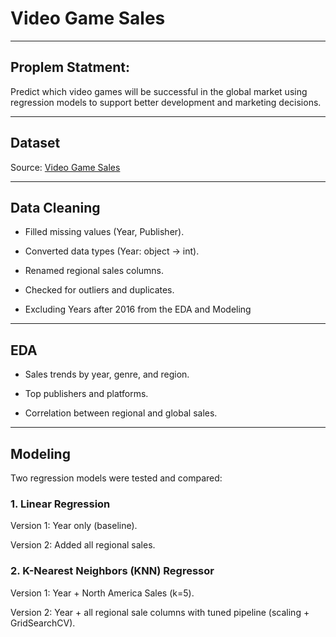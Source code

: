 # Video Game Sales 

----------------------------------------------------------------------------------------

## Proplem Statment:
Predict which video games will be successful in the global market using regression models to support better development and marketing decisions.

-----------------------------------------------------------------------------------------

## Dataset

Source: [Video Game Sales](https://www.kaggle.com/datasets/gregorut/videogamesales)


-------------------------------------------------------------------------------------------------

## Data Cleaning

- Filled missing values (Year, Publisher).

- Converted data types (Year: object → int).

- Renamed regional sales columns.

- Checked for outliers and duplicates.

- Excluding Years after 2016 from the EDA and Modeling

----------------------------------------------------------------------------------------------------

## EDA

- Sales trends by year, genre, and region.

- Top publishers and platforms.

- Correlation between regional and global sales.


--------------------------------------------------------------------------------------------------

## Modeling

Two regression models were tested and compared:

### 1. Linear Regression

Version 1: Year only (baseline).

Version 2: Added all regional sales.



### 2. K-Nearest Neighbors (KNN) Regressor

Version 1: Year + North America Sales (k=5).

Version 2: Year + all regional sale columns with tuned pipeline (scaling + GridSearchCV).
